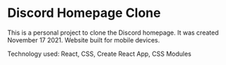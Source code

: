 # Discord Homepage Clone

This is a personal project to clone the Discord homepage. It was created November 17 2021. Website built for mobile devices.

Technology used: React, CSS, Create React App, CSS Modules
